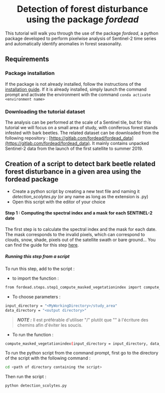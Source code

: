 # <div align="center"> Detection of forest disturbance using the package _fordead_ </div>

This tutorial will walk you through the use of the package _fordead_, a python package developed to perform pixelwise analysis of Sentinel-2 time series and automatically identify anomalies in forest seasonality. 

## Requirements
### Package installation 
If the package is not already installed, follow the instructions of the [installation guide](https://fordead.gitlab.io/fordead_package/). 
If it is already installed, simply launch the command prompt and activate the environment with the command `conda activate <environment name>`

### Downloading the tutorial dataset

The analysis can be performed at the scale of a Sentinel tile, but for this tutorial we will focus on a small area of study, with coniferous forest stands infested with bark beetles. The related dataset can be downloaded from the following repository : [https://gitlab.com/fordead/fordead_data](https://gitlab.com/fordead/fordead_data). It mainly contains unpacked Sentinel-2 data from the launch of the first satellite to summer 2019. 

## Creation of a script to detect bark beetle related forest disturbance in a given area using the fordead package

- Create a python script by creating a new text file and naming it _detection_scolytes.py_ (or any name as long as the extension is .py)
- Open this script with the editor of your choice

#### Step 1 : Computing the spectral index and a mask for each SENTINEL-2 date

The first step is to calculate the spectral index and the mask for each date. The mask corresponds to the invalid pixels, which can correspond to clouds, snow, shade, pixels out of the satellite swath or bare ground...
You can find the guide for this step [here](https://fordead.gitlab.io/fordead_package/docs/user_guides/english/01_compute_masked_vegetationindex/).

##### Running this step from a script
To run this step, add to the script :
- to import the function :
```bash
from fordead.steps.step1_compute_masked_vegetationindex import compute_masked_vegetationindex
```
- To choose parameters :
```bash
input_directory = "<MyWorkingDirectory>/study_area"
data_directory = "<output directory>"
```
> **_NOTE :_** Il est préférable d'utiliser "/" plutôt que "\" à l'écriture des chemins afin d'éviter les soucis.

- To run the function :
```bash
compute_masked_vegetationindex(input_directory = input_directory, data_directory = data_directory)
```
To run the python script from the command prompt, first go to the directory of the script with the following command :
```bash
cd <path of directory containing the script>
```
Then run the script :
```bash
python detection_scolytes.py
```

